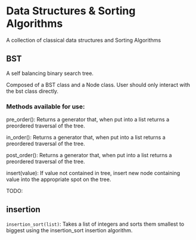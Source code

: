 # Data Structures & Sorting Algorithms
A collection of classical data structures and Sorting Algorithms

## BST
A self balancing binary search tree.

Composed of a BST class and a Node class.
User should only interact with the bst class directly.

### Methods available for use:

pre_order():
    Returns a generator that, when put into a list returns a preordered
    traversal of the tree.

in_order():
    Returns a generator that, when put into a list returns a preordered
    traversal of the tree.


post_order():
    Returns a generator that, when put into a list returns a preordered
    traversal of the tree.

insert(value):
    If value not contained in tree, insert new node containing value
    into the appropriate spot on the tree.

TODO:


## insertion

`insertion_sort(list)`:
    Takes a list of integers and sorts them smallest to biggest using the insertion_sort
    insertion algorithm.

